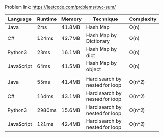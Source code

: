 Problem link: https://leetcode.com/problems/two-sum/

| Language   | Runtime | Memory | Technique                      | Complexity |
| ---------- | ------- | ------ | ------------------------------ | ---------- |
| Java       | 2ms     | 41.8MB | Hash Map                       | O(n)       |
| C#         | 124ms   | 43.7MB | Hash Map by Dictionary         | O(n)       |
| Python3    | 28ms    | 16.1MB | Hash Map by dict               | O(n)       |
| JavaScript | 64ms    | 41.5MB | Hash Map by object             | O(n)       |
|            |         |        |                                |            |
| Java       | 55ms    | 41.4MB | Hard search by nested for loop | O(n^2)     |
| C#         | 164ms   | 43.1MB | Hard search by nested for loop | O(n^2)     |
| Python3    | 2980ms  | 15.6MB | Hard search by nested for loop | O(n^2)     |
| JavaScript | 121ms   | 42.4MB | Hard search by nested for loop | O(n^2)     |
